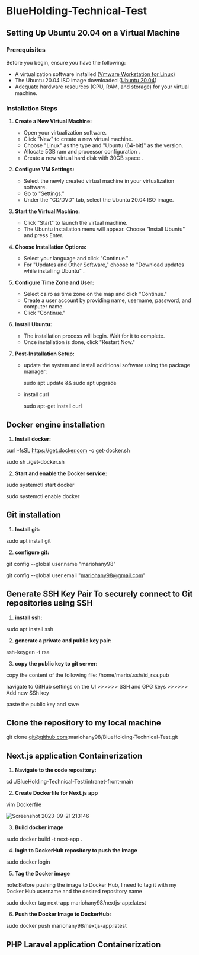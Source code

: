 # BlueHolding-Technical-Test

## Setting Up Ubuntu 20.04 on a Virtual Machine

### Prerequisites
Before you begin, ensure you have the following:

* A virtualization software installed ([Vmware Workstation for Linux](https://www.vmware.com/mena/products/workstation-pro/workstation-pro-evaluation.html))
* The Ubuntu 20.04 ISO image downloaded ([Ubuntu 20.04](https://releases.ubuntu.com/focal/))
* Adequate hardware resources (CPU, RAM, and storage) for your virtual machine.

### Installation Steps

1. **Create a New Virtual Machine:**

   - Open your virtualization software.
   - Click "New" to create a new virtual machine.
   - Choose "Linux" as the type and "Ubuntu (64-bit)" as the version.
   - Allocate 5GB ram and processor configuration .
   - Create a new virtual hard disk with 30GB space .

2. **Configure VM Settings:**

   - Select the newly created virtual machine in your virtualization software.
   - Go to "Settings."
   - Under the "CD/DVD" tab, select the Ubuntu 20.04 ISO image.

3. **Start the Virtual Machine:**

   - Click "Start" to launch the virtual machine.
   - The Ubuntu installation menu will appear. Choose "Install Ubuntu" and press Enter.

4. **Choose Installation Options:**

   - Select your language and click "Continue."
   - For "Updates and Other Software," choose to "Download updates while installing Ubuntu" .
  
5. **Configure Time Zone and User:**

   - Select cairo as time zone on the map and click "Continue."
   - Create a user account by providing name, username, password, and computer name.
   - Click "Continue."

6. **Install Ubuntu:**

   - The installation process will begin. Wait for it to complete.
   - Once installation is done, click "Restart Now."
  
7. **Post-Installation Setup:**

   -  update the system and install additional software using the package manager:

      sudo apt update && sudo apt upgrade

   -  install curl
  
      sudo apt-get install curl

## Docker engine installation

1. **Install docker:**

curl -fsSL https://get.docker.com -o get-docker.sh

sudo sh ./get-docker.sh 

2. **Start and enable the Docker service:**

sudo systemctl start docker

sudo systemctl enable docker

## Git installation 

1. **Install git:**

sudo apt install git

2. **configure git:**

git config --global user.name "mariohany98"

git config --global user.email "mariohany98@gmail.com"

## Generate SSH Key Pair To securely connect to Git repositories using SSH

1. **install ssh:**

sudo apt install ssh

2. **generate a private and public key pair:**

ssh-keygen -t rsa

3. **copy the public key to git server:**

copy the content of the following file: /home/mario/.ssh/id_rsa.pub

navigate to GitHub settings on the UI >>>>>> SSH and GPG keys >>>>>> Add new SSh key

paste the public key and save

## Clone the repository to my local machine

git clone git@github.com:mariohany98/BlueHolding-Technical-Test.git

## Next.js application Containerization

1. **Navigate to the code repository:**

cd ./BlueHolding-Technical-Test/intranet-front-main

2. **Create Dockerfile for Next.js app**

vim Dockerfile

![Screenshot 2023-09-21 213146](https://github.com/mariohany98/BlueHolding-Technical-Test/assets/143083001/dbfcbc8e-27bb-4790-a4c5-35ac55bb1931)

3. **Build docker image**

sudo docker build -t next-app .

4. **login to DockerHub repository to push the image**

sudo docker login

5. **Tag the Docker image**

note:Before pushing the image to Docker Hub, I need to tag it with my Docker Hub username and the desired repository name

sudo docker tag next-app mariohany98/nextjs-app:latest

6. **Push the Docker Image to DockerHub:**

sudo docker push mariohany98/nextjs-app:latest

## PHP Laravel application Containerization

